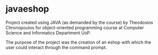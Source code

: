# javaeshop
Project created using JAVA (as demanded by the course) by Theodosios Chronopoulos for object-oriented programming course at Computer Science and Informatics Department UoP.

The purpose of the project was the creation of an eshop with which the user could interact through the command prompt.

